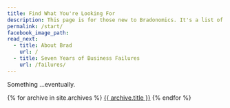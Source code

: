 ```yaml
---
title: Find What You're Looking For
description: This page is for those new to Bradonomics. It's a list of pages, categories, etc to help you navigate.
permalink: /start/
facebook_image_path:
read_next:
  - title: About Brad
    url: /
  - title: Seven Years of Business Failures
    url: /failures/
---
```


Something ...eventually.

{% for archive in site.archives %}
  <a href="{{ archive.url }}">{{ archive.title }}</a>
{% endfor %}